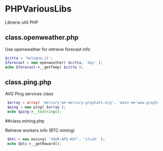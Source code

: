 PHPVariousLibs
==============

Librerie utili PHP

## class.openweather.php

Use openweather for retrieve forecast info

```php
$citta = 'bologna,it';
$forecast = new openweather( $citta, 'day' );
echo $forecast->__getTemp( $citta );
```

## class.ping.php

AVG Ping services class

```php
 $array = array( 'mercury'=>'mercury.grayhats.org', 'main'=>'www.grayhats.org');
 $ping = new ping( $array ); 
 echo $ping->__tostring();
```

##class.mining.php

Retrieve workers info (BTC mining)

```php
 $btc = new mining( 'YOUR-API-KEY', 'slush' );
 echo $btc->__getReward();
```

